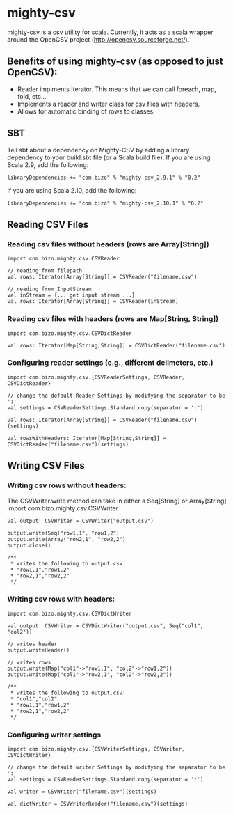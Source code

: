 mighty-csv
==========

mighty-csv is a csv utility for scala. Currently, it acts as a scala wrapper around the OpenCSV project (http://opencsv.sourceforge.net/). 

Benefits of using mighty-csv (as opposed to just OpenCSV):
----------
* Reader implments Iterator. This means that we can call foreach, map, fold, etc...
* Implements a reader and writer class for csv files with headers.
* Allows for automatic binding of rows to classes.


SBT
----------
Tell sbt about a dependency on Mighty-CSV by adding a library dependency to your build.sbt file (or a Scala build file).
If you are using Scala 2.9, add the following:

    libraryDependencies += "com.bizo" % "mighty-csv_2.9.1" % "0.2"
    
If you are using Scala 2.10, add the following:    

    libraryDependencies += "com.bizo" % "mighty-csv_2.10.1" % "0.2"


Reading CSV Files
----------
### Reading csv files without headers (rows are Array[String])
    import com.bizo.mighty.csv.CSVReader
    
    // reading from filepath
    val rows: Iterator[Array[String]] = CSVReader("filename.csv")
    
    // reading from InputStream
    val inStream = {... get input stream ...}
    val rows: Iterator[Array[String]] = CSVReader(inStream)
    
### Reading csv files with headers (rows are Map[String, String])

    import com.bizo.mighty.csv.CSVDictReader
    
    val rows: Iterator[Map[String,String]] = CSVDictReader("filename.csv")
    
### Configuring reader settings (e.g., different delimeters, etc.)

    import com.bizo.mighty.csv.{CSVReaderSettings, CSVReader, CSVDictReader}
    
    // change the default Reader Settings by modifying the separator to be ':'
    val settings = CSVReaderSettings.Standard.copy(separator = ':')

    val rows: Iterator[Array[String]] = CSVReader("filename.csv")(settings)
    
    val rowsWithHeaders: Iterator[Map[String,String]] = CSVDictReader("filename.csv")(settings)


Writing CSV Files
----------
### Writing csv rows without headers:
The CSVWriter.write method can take in either a Seq[String] or Array[String]
    import com.bizo.mighty.csv.CSVWriter
    
    val output: CSVWriter = CSVWriter("output.csv")
    
    output.write(Seq("row1,1", "row1,2")
    output.write(Array("row2,1", "row2,2")
    output.close()
    
    /**
     * writes the following to output.csv:
     * "row1,1","row1,2"
     * "row2,1","row2,2"
     */
    
### Writing csv rows with headers:
    import com.bizo.mighty.csv.CSVDictWriter
    
    val output: CSVWriter = CSVDictWriter("output.csv", Seq("col1", "col2"))
    
    // writes header
    output.writeHeader()
    
    // writes rows
    output.write(Map("col1"->"row1,1", "col2"->"row1,2"))
    output.write(Map("col1"->"row2,1", "col2"->"row2,2"))
    
    /**
     * writes the following to output.csv:
     * "col1","col2"
     * "row1,1","row1,2"
     * "row2,1","row2,2"
     */
     
### Configuring writer settings

    import com.bizo.mighty.csv.{CSVWriterSettings, CSVWriter, CSVDictWriter}
    
    // change the default writer Settings by modifying the separator to be ':'
    val settings = CSVReaderSettings.Standard.copy(separator = ':')

    val writer = CSVWriter("filename.csv")(settings)
    
    val dictWriter = CSVWriterReader("filename.csv")(settings)     
